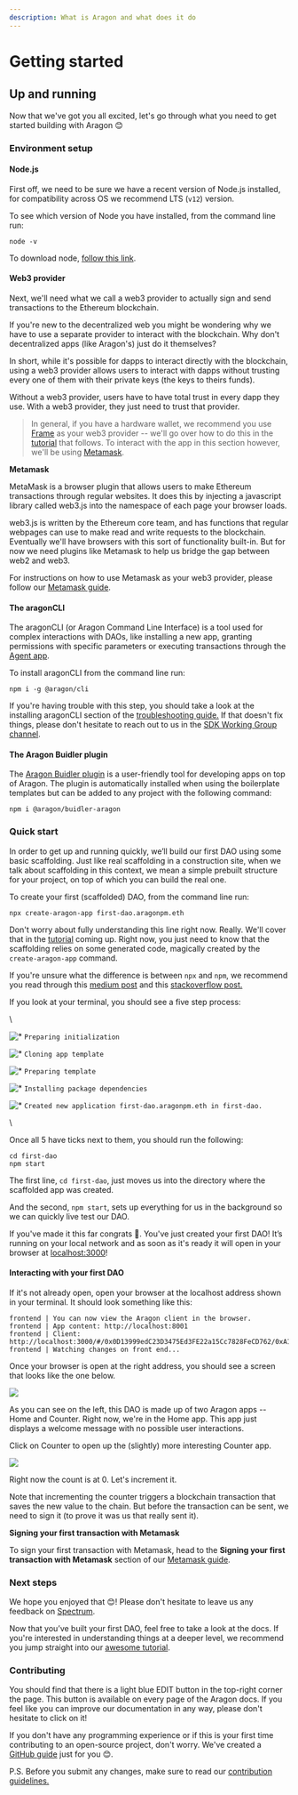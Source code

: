 ```yaml
---
description: What is Aragon and what does it do
---
```


# Getting started

## Up and running <a href="#up-and-running" id="up-and-running"></a>

Now that we've got you all excited, let's go through what you need to get started building with Aragon 😊

### Environment setup <a href="#environment-setup" id="environment-setup"></a>

#### Node.js <a href="#nodejs" id="nodejs"></a>

First off, we need to be sure we have a recent version of Node.js installed, for compatibility across OS we recommend LTS (`v12`) version.

To see which version of Node you have installed, from the command line run:

```
node -v
```

To download node, [follow this link](https://nodejs.org/en/download/).

#### Web3 provider <a href="#web3-provider" id="web3-provider"></a>

Next, we'll need what we call a web3 provider to actually sign and send transactions to the Ethereum blockchain.

If you're new to the decentralized web you might be wondering why we have to use a separate provider to interact with the blockchain. Why don't decentralized apps (like Aragon's) just do it themselves?

In short, while it's possible for dapps to interact directly with the blockchain, using a web3 provider allows users to interact with dapps without trusting every one of them with their private keys (the keys to theirs funds).

Without a web3 provider, users have to have total trust in every dapp they use. With a web3 provider, they just need to trust that provider.

> In general, if you have a hardware wallet, we recommend you use [Frame](https://frame.sh) as your web3 provider -- we'll go over how to do this in the [tutorial](https://hack.aragon.org/docs/tutorial.html) that follows. To interact with the app in this section however, we'll be using [Metamask](https://metamask.io).

**Metamask**

MetaMask is a browser plugin that allows users to make Ethereum transactions through regular websites. It does this by injecting a javascript library called web3.js into the namespace of each page your browser loads.

web3.js is written by the Ethereum core team, and has functions that regular webpages can use to make read and write requests to the blockchain. Eventually we'll have browsers with this sort of functionality built-in. But for now we need plugins like Metamask to help us bridge the gap between web2 and web3.

For instructions on how to use Metamask as your web3 provider, please follow our [Metamask guide](https://hack.aragon.org/docs/guides-use-metamask.html).

#### The aragonCLI <a href="#the-aragoncli" id="the-aragoncli"></a>

The aragonCLI (or Aragon Command Line Interface) is a tool used for complex interactions with DAOs, like installing a new app, granting permissions with specific parameters or executing transactions through the [Agent app](https://hack.aragon.org/docs/guides-use-agent).

To install aragonCLI from the command line run:

```
npm i -g @aragon/cli
```

If you're having trouble with this step, you should take a look at the installing aragonCLI section of the [troubleshooting guide.](https://hack.aragon.org/docs/guides-faq#installing-aragonCLI) If that doesn't fix things, please don't hesitate to reach out to us in the [SDK Working Group channel](https://spectrum.chat/aragon/sdk-working-group).

#### The Aragon Buidler plugin <a href="#the-aragon-buidler-plugin" id="the-aragon-buidler-plugin"></a>

The [Aragon Buidler plugin](https://github.com/aragon/buidler-aragon) is a user-friendly tool for developing apps on top of Aragon. The plugin is automatically installed when using the boilerplate templates but can be added to any project with the following command:

```
npm i @aragon/buidler-aragon
```

### Quick start <a href="#quick-start" id="quick-start"></a>

In order to get up and running quickly, we’ll build our first DAO using some basic scaffolding. Just like real scaffolding in a construction site, when we talk about scaffolding in this context, we mean a simple prebuilt structure for your project, on top of which you can build the real one.

To create your first (scaffolded) DAO, from the command line run:

```
npx create-aragon-app first-dao.aragonpm.eth
```

Don't worry about fully understanding this line right now. Really. We'll cover that in the [tutorial](https://hack.aragon.org/docs/tutorial.html) coming up. Right now, you just need to know that the scaffolding relies on some generated code, magically created by the `create-aragon-app` command.

If you're unsure what the difference is between `npx` and `npm`, we recommend you read through this [medium post](https://medium.com/@maybekatz/introducing-npx-an-npm-package-runner-55f7d4bd282b) and this [stackoverflow post.](https://stackoverflow.com/questions/50605219/difference-between-npx-and-npm)

If you look at your terminal, you should see a five step process:

\


![\*](https://hack.aragon.org/docs/assets/check.svg) `Preparing initialization`

![\*](https://hack.aragon.org/docs/assets/check.svg) `Cloning app template`

![\*](https://hack.aragon.org/docs/assets/check.svg) `Preparing template`

![\*](https://hack.aragon.org/docs/assets/check.svg) `Installing package dependencies`

![\*](https://hack.aragon.org/docs/assets/check.svg) `Created new application first-dao.aragonpm.eth in first-dao.`

\


Once all 5 have ticks next to them, you should run the following:

```
cd first-dao
npm start
```

The first line, `cd first-dao`, just moves us into the directory where the scaffolded app was created.

And the second, `npm start`, sets up everything for us in the background so we can quickly live test our DAO.

If you've made it this far congrats 🤗. You've just created your first DAO! It’s running on your local network and as soon as it's ready it will open in your browser at [localhost:3000](http://localhost:3000)!

#### Interacting with your first DAO <a href="#interacting-with-your-first-dao" id="interacting-with-your-first-dao"></a>

If it's not already open, open your browser at the localhost address shown in your terminal. It should look something like this:

```
frontend | You can now view the Aragon client in the browser.
frontend | App content: http://localhost:8001
frontend | Client:  http://localhost:3000/#/0x0D13999edC23D3475Ed3FE22a15Cc7828FeCD762/0xA1A7d254552BEB05f15522EeD93B54441E61d1d9
frontend | Watching changes on front end...
```

Once your browser is open at the right address, you should see a screen that looks like the one below.

![](https://hack.aragon.org/docs/assets/getting-started-dao-1.png)

As you can see on the left, this DAO is made up of two Aragon apps -- Home and Counter. Right now, we're in the Home app. This app just displays a welcome message with no possible user interactions.

Click on Counter to open up the (slightly) more interesting Counter app.

![](https://hack.aragon.org/docs/assets/getting-started-dao-2.png)

Right now the count is at 0. Let's increment it.

Note that incrementing the counter triggers a blockchain transaction that saves the new value to the chain. But before the transaction can be sent, we need to sign it (to prove it was us that really sent it).

**Signing your first transaction with Metamask**

To sign your first transaction with Metamask, head to the **Signing your first transaction with Metamask** section of our [Metamask guide](https://hack.aragon.org/docs/guides-use-metamask.html#signing-your-first-transaction-with-metamask).

### Next steps <a href="#next-steps" id="next-steps"></a>

We hope you enjoyed that 😊! Please don't hesitate to leave us any feedback on [Spectrum](https://spectrum.chat/aragon/app-development).

Now that you’ve built your first DAO, feel free to take a look at the docs. If you're interested in understanding things at a deeper level, we recommend you jump straight into our [awesome tutorial](https://hack.aragon.org/docs/tutorial.html).

### Contributing <a href="#contributing" id="contributing"></a>

You should find that there is a light blue EDIT button in the top-right corner the page. This button is available on every page of the Aragon docs. If you feel like you can improve our documentation in any way, please don't hesitate to click on it!

If you don't have any programming experience or if this is your first time contributing to an open-source project, don't worry. We've created a [GitHub guide](https://github.com/aragon/hack/tree/master/docs-internal/github-guide.md) just for you 😊.

P.S. Before you submit any changes, make sure to read our [contribution guidelines.](https://github.com/aragon/hack/blob/master/CONTRIBUTING.md)
